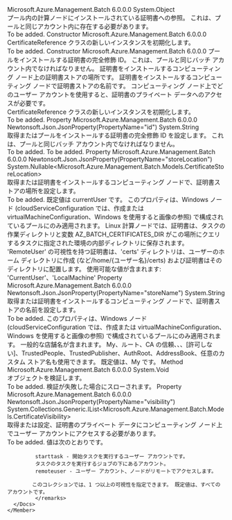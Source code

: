 <Type Name="CertificateReference" FullName="Microsoft.Azure.Management.Batch.Models.CertificateReference">
  <TypeSignature Language="C#" Value="public class CertificateReference" />
  <TypeSignature Language="ILAsm" Value=".class public auto ansi beforefieldinit CertificateReference extends System.Object" />
  <TypeSignature Language="DocId" Value="T:Microsoft.Azure.Management.Batch.Models.CertificateReference" />
  <TypeSignature Language="VB.NET" Value="Public Class CertificateReference" />
  <TypeSignature Language="F#" Value="type CertificateReference = class" />
  <AssemblyInfo>
    <AssemblyName>Microsoft.Azure.Management.Batch</AssemblyName>
    <AssemblyVersion>6.0.0.0</AssemblyVersion>
  </AssemblyInfo>
  <Base>
    <BaseTypeName>System.Object</BaseTypeName>
  </Base>
  <Interfaces />
  <Docs>
    <summary>
            プール内の計算ノードにインストールされている証明書への参照。 これは、プールと同じアカウント内に存在する必要があります。
            </summary>
    <remarks>To be added.</remarks>
  </Docs>
  <Members>
    <Member MemberName=".ctor">
      <MemberSignature Language="C#" Value="public CertificateReference ();" />
      <MemberSignature Language="ILAsm" Value=".method public hidebysig specialname rtspecialname instance void .ctor() cil managed" />
      <MemberSignature Language="DocId" Value="M:Microsoft.Azure.Management.Batch.Models.CertificateReference.#ctor" />
      <MemberSignature Language="VB.NET" Value="Public Sub New ()" />
      <MemberType>Constructor</MemberType>
      <AssemblyInfo>
        <AssemblyName>Microsoft.Azure.Management.Batch</AssemblyName>
        <AssemblyVersion>6.0.0.0</AssemblyVersion>
      </AssemblyInfo>
      <Parameters />
      <Docs>
        <summary>
            CertificateReference クラスの新しいインスタンスを初期化します。
            </summary>
        <remarks>To be added.</remarks>
      </Docs>
    </Member>
    <Member MemberName=".ctor">
      <MemberSignature Language="C#" Value="public CertificateReference (string id, Nullable&lt;Microsoft.Azure.Management.Batch.Models.CertificateStoreLocation&gt; storeLocation = null, string storeName = null, System.Collections.Generic.IList&lt;Microsoft.Azure.Management.Batch.Models.CertificateVisibility&gt; visibility = null);" />
      <MemberSignature Language="ILAsm" Value=".method public hidebysig specialname rtspecialname instance void .ctor(string id, valuetype System.Nullable`1&lt;valuetype Microsoft.Azure.Management.Batch.Models.CertificateStoreLocation&gt; storeLocation, string storeName, class System.Collections.Generic.IList`1&lt;valuetype Microsoft.Azure.Management.Batch.Models.CertificateVisibility&gt; visibility) cil managed" />
      <MemberSignature Language="DocId" Value="M:Microsoft.Azure.Management.Batch.Models.CertificateReference.#ctor(System.String,System.Nullable{Microsoft.Azure.Management.Batch.Models.CertificateStoreLocation},System.String,System.Collections.Generic.IList{Microsoft.Azure.Management.Batch.Models.CertificateVisibility})" />
      <MemberSignature Language="VB.NET" Value="Public Sub New (id As String, Optional storeLocation As Nullable(Of CertificateStoreLocation) = null, Optional storeName As String = null, Optional visibility As IList(Of CertificateVisibility) = null)" />
      <MemberSignature Language="F#" Value="new Microsoft.Azure.Management.Batch.Models.CertificateReference : string * Nullable&lt;Microsoft.Azure.Management.Batch.Models.CertificateStoreLocation&gt; * string * System.Collections.Generic.IList&lt;Microsoft.Azure.Management.Batch.Models.CertificateVisibility&gt; -&gt; Microsoft.Azure.Management.Batch.Models.CertificateReference" Usage="new Microsoft.Azure.Management.Batch.Models.CertificateReference (id, storeLocation, storeName, visibility)" />
      <MemberType>Constructor</MemberType>
      <AssemblyInfo>
        <AssemblyName>Microsoft.Azure.Management.Batch</AssemblyName>
        <AssemblyVersion>6.0.0.0</AssemblyVersion>
      </AssemblyInfo>
      <Parameters>
        <Parameter Name="id" Type="System.String" />
        <Parameter Name="storeLocation" Type="System.Nullable&lt;Microsoft.Azure.Management.Batch.Models.CertificateStoreLocation&gt;" />
        <Parameter Name="storeName" Type="System.String" />
        <Parameter Name="visibility" Type="System.Collections.Generic.IList&lt;Microsoft.Azure.Management.Batch.Models.CertificateVisibility&gt;" />
      </Parameters>
      <Docs>
        <param name="id">プールをインストールする証明書の完全修飾 ID。 これは、プールと同じバッチ アカウント内でなければなりません。</param>
        <param name="storeLocation">証明書をインストールするコンピューティング ノード上の証明書ストアの場所です。</param>
        <param name="storeName">証明書をインストールするコンピューティング ノードで証明書ストアの名前です。</param>
        <param name="visibility">コンピューティング ノード上でどのユーザー アカウントを使用すると、証明書のプライベート データへのアクセスが必要です。</param>
        <summary>
            CertificateReference クラスの新しいインスタンスを初期化します。
            </summary>
        <remarks>To be added.</remarks>
      </Docs>
    </Member>
    <Member MemberName="Id">
      <MemberSignature Language="C#" Value="public string Id { get; set; }" />
      <MemberSignature Language="ILAsm" Value=".property instance string Id" />
      <MemberSignature Language="DocId" Value="P:Microsoft.Azure.Management.Batch.Models.CertificateReference.Id" />
      <MemberSignature Language="VB.NET" Value="Public Property Id As String" />
      <MemberSignature Language="F#" Value="member this.Id : string with get, set" Usage="Microsoft.Azure.Management.Batch.Models.CertificateReference.Id" />
      <MemberType>Property</MemberType>
      <AssemblyInfo>
        <AssemblyName>Microsoft.Azure.Management.Batch</AssemblyName>
        <AssemblyVersion>6.0.0.0</AssemblyVersion>
      </AssemblyInfo>
      <Attributes>
        <Attribute>
          <AttributeName>Newtonsoft.Json.JsonProperty(PropertyName="id")</AttributeName>
        </Attribute>
      </Attributes>
      <ReturnValue>
        <ReturnType>System.String</ReturnType>
      </ReturnValue>
      <Docs>
        <summary>
            取得またはプールをインストールする証明書の完全修飾 ID を設定します。 これは、プールと同じバッチ アカウント内でなければなりません。
            </summary>
        <value>To be added.</value>
        <remarks>To be added.</remarks>
      </Docs>
    </Member>
    <Member MemberName="StoreLocation">
      <MemberSignature Language="C#" Value="public Nullable&lt;Microsoft.Azure.Management.Batch.Models.CertificateStoreLocation&gt; StoreLocation { get; set; }" />
      <MemberSignature Language="ILAsm" Value=".property instance valuetype System.Nullable`1&lt;valuetype Microsoft.Azure.Management.Batch.Models.CertificateStoreLocation&gt; StoreLocation" />
      <MemberSignature Language="DocId" Value="P:Microsoft.Azure.Management.Batch.Models.CertificateReference.StoreLocation" />
      <MemberSignature Language="VB.NET" Value="Public Property StoreLocation As Nullable(Of CertificateStoreLocation)" />
      <MemberSignature Language="F#" Value="member this.StoreLocation : Nullable&lt;Microsoft.Azure.Management.Batch.Models.CertificateStoreLocation&gt; with get, set" Usage="Microsoft.Azure.Management.Batch.Models.CertificateReference.StoreLocation" />
      <MemberType>Property</MemberType>
      <AssemblyInfo>
        <AssemblyName>Microsoft.Azure.Management.Batch</AssemblyName>
        <AssemblyVersion>6.0.0.0</AssemblyVersion>
      </AssemblyInfo>
      <Attributes>
        <Attribute>
          <AttributeName>Newtonsoft.Json.JsonProperty(PropertyName="storeLocation")</AttributeName>
        </Attribute>
      </Attributes>
      <ReturnValue>
        <ReturnType>System.Nullable&lt;Microsoft.Azure.Management.Batch.Models.CertificateStoreLocation&gt;</ReturnType>
      </ReturnValue>
      <Docs>
        <summary>
            取得または証明書をインストールするコンピューティング ノードで、証明書ストアの場所を設定します。
            </summary>
        <value>To be added.</value>
        <remarks>
            既定値は currentUser です。 このプロパティは、Windows ノード (cloudServiceConfiguration では、作成または virtualMachineConfiguration、Windows を使用すると画像の参照) で構成されているプールにのみ適用されます。 Linux 計算ノードでは、証明書は、タスクの作業ディレクトリと変数 AZ_BATCH_CERTIFICATES_DIR がこの場所にクエリするタスクに指定された環境の内部ディレクトリに保存されます。 'RemoteUser' の可視性を持つ証明書は、'certs' ディレクトリは、ユーザーのホーム ディレクトリに作成 (など/home/{ユーザー名}/certs) および証明書はそのディレクトリに配置します。 使用可能な値が含まれます: 'CurrentUser'、'LocalMachine'
            </remarks>
      </Docs>
    </Member>
    <Member MemberName="StoreName">
      <MemberSignature Language="C#" Value="public string StoreName { get; set; }" />
      <MemberSignature Language="ILAsm" Value=".property instance string StoreName" />
      <MemberSignature Language="DocId" Value="P:Microsoft.Azure.Management.Batch.Models.CertificateReference.StoreName" />
      <MemberSignature Language="VB.NET" Value="Public Property StoreName As String" />
      <MemberSignature Language="F#" Value="member this.StoreName : string with get, set" Usage="Microsoft.Azure.Management.Batch.Models.CertificateReference.StoreName" />
      <MemberType>Property</MemberType>
      <AssemblyInfo>
        <AssemblyName>Microsoft.Azure.Management.Batch</AssemblyName>
        <AssemblyVersion>6.0.0.0</AssemblyVersion>
      </AssemblyInfo>
      <Attributes>
        <Attribute>
          <AttributeName>Newtonsoft.Json.JsonProperty(PropertyName="storeName")</AttributeName>
        </Attribute>
      </Attributes>
      <ReturnValue>
        <ReturnType>System.String</ReturnType>
      </ReturnValue>
      <Docs>
        <summary>
            取得または証明書をインストールするコンピューティング ノードで、証明書ストアの名前を設定します。
            </summary>
        <value>To be added.</value>
        <remarks>
            このプロパティは、Windows ノード (cloudServiceConfiguration では、作成または virtualMachineConfiguration、Windows を使用すると画像の参照) で構成されているプールにのみ適用されます。
            一般的な店舗名が含まれます。 My、ルート、CA の信頼、、、[許可しない]、TrustedPeople、TrustedPublisher、AuthRoot、AddressBook、任意のカスタム ストア名も使用できます。 既定値は、My です。
            </remarks>
      </Docs>
    </Member>
    <Member MemberName="Validate">
      <MemberSignature Language="C#" Value="public virtual void Validate ();" />
      <MemberSignature Language="ILAsm" Value=".method public hidebysig newslot virtual instance void Validate() cil managed" />
      <MemberSignature Language="DocId" Value="M:Microsoft.Azure.Management.Batch.Models.CertificateReference.Validate" />
      <MemberSignature Language="VB.NET" Value="Public Overridable Sub Validate ()" />
      <MemberSignature Language="F#" Value="abstract member Validate : unit -&gt; unit&#xA;override this.Validate : unit -&gt; unit" Usage="certificateReference.Validate " />
      <MemberType>Method</MemberType>
      <AssemblyInfo>
        <AssemblyName>Microsoft.Azure.Management.Batch</AssemblyName>
        <AssemblyVersion>6.0.0.0</AssemblyVersion>
      </AssemblyInfo>
      <ReturnValue>
        <ReturnType>System.Void</ReturnType>
      </ReturnValue>
      <Parameters />
      <Docs>
        <summary>
            オブジェクトを検証します。
            </summary>
        <remarks>To be added.</remarks>
        <exception cref="T:Microsoft.Rest.ValidationException">
            検証が失敗した場合にスローされます。
            </exception>
      </Docs>
    </Member>
    <Member MemberName="Visibility">
      <MemberSignature Language="C#" Value="public System.Collections.Generic.IList&lt;Microsoft.Azure.Management.Batch.Models.CertificateVisibility&gt; Visibility { get; set; }" />
      <MemberSignature Language="ILAsm" Value=".property instance class System.Collections.Generic.IList`1&lt;valuetype Microsoft.Azure.Management.Batch.Models.CertificateVisibility&gt; Visibility" />
      <MemberSignature Language="DocId" Value="P:Microsoft.Azure.Management.Batch.Models.CertificateReference.Visibility" />
      <MemberSignature Language="VB.NET" Value="Public Property Visibility As IList(Of CertificateVisibility)" />
      <MemberSignature Language="F#" Value="member this.Visibility : System.Collections.Generic.IList&lt;Microsoft.Azure.Management.Batch.Models.CertificateVisibility&gt; with get, set" Usage="Microsoft.Azure.Management.Batch.Models.CertificateReference.Visibility" />
      <MemberType>Property</MemberType>
      <AssemblyInfo>
        <AssemblyName>Microsoft.Azure.Management.Batch</AssemblyName>
        <AssemblyVersion>6.0.0.0</AssemblyVersion>
      </AssemblyInfo>
      <Attributes>
        <Attribute>
          <AttributeName>Newtonsoft.Json.JsonProperty(PropertyName="visibility")</AttributeName>
        </Attribute>
      </Attributes>
      <ReturnValue>
        <ReturnType>System.Collections.Generic.IList&lt;Microsoft.Azure.Management.Batch.Models.CertificateVisibility&gt;</ReturnType>
      </ReturnValue>
      <Docs>
        <summary>
             取得または設定、証明書のプライベート データにコンピューティング ノード上でユーザー アカウントにアクセスする必要があります。
             </summary>
        <value>To be added.</value>
        <remarks>
             値は次のとおりです。
            
             starttask - 開始タスクを実行するユーザー アカウントです。
             タスクのタスクを実行するジョブの下にあるアカウント。
             remoteuser - ユーザー アカウント、ノードがリモートでアクセスします。
             
            このコレクションでは、1 つ以上の可視性を指定できます。 既定値は、すべてのアカウントです。
             </remarks>
      </Docs>
    </Member>
  </Members>
</Type>